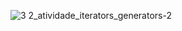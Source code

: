 
![3 2_atividade_iterators_generators-2](https://github.com/DayanFA/Sistemas-de-Informacao-UFAC/assets/123272343/ec68a13b-aa53-4e2c-95df-5641e07c42a2)
